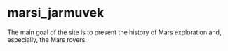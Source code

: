 # marsi_jarmuvek

The main goal of the site is to present the history of Mars exploration and, especially, the Mars rovers.